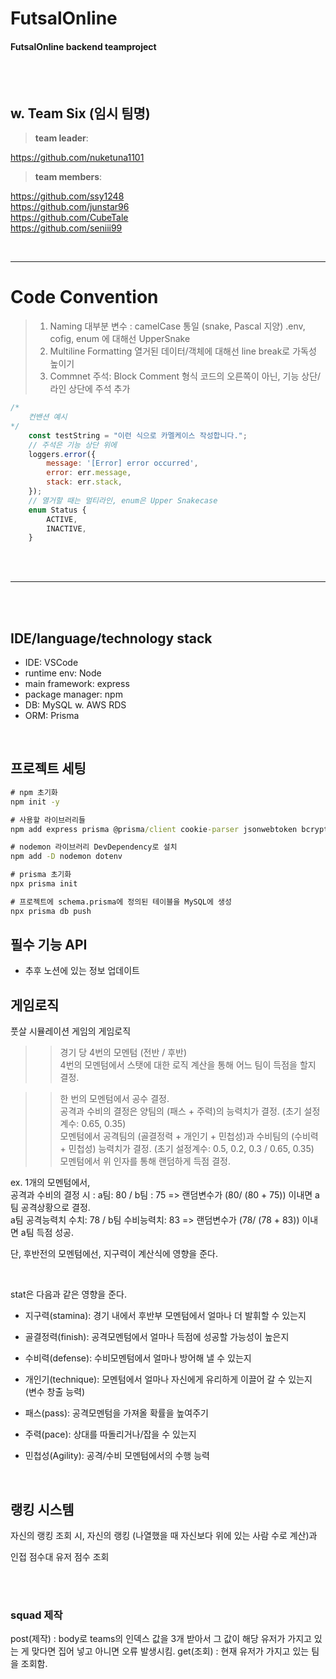 # FutsalOnline

#### FutsalOnline backend teamproject
<br><br>

## w. Team Six (임시 팀명)

> **team leader**: 

https://github.com/nuketuna1101
<br>

> **team members**: 

https://github.com/ssy1248
<br>
https://github.com/junstar96
<br>
https://github.com/CubeTale
<br>
https://github.com/seniii99


<br>

---

# Code Convention

> 1) Naming 
    대부분 변수 : camelCase 통일 (snake, Pascal 지양)
>    .env, cofig, enum 에 대해선 UpperSnake
> 2) Multiline Formatting
    열거된 데이터/객체에 대해선 line break로 가독성 높이기
> 3) Commnet 주석: Block Comment 형식
    코드의 오른쪽이 아닌, 기능 상단/ 라인 상단에 주석 추가

```js
/*
    컨밴션 예시
*/
    const testString = "이런 식으로 카멜케이스 작성합니다.";
    // 주석은 기능 상단 위에
    loggers.error({
        message: '[Error] error occurred',
        error: err.message,
        stack: err.stack,
    });
    // 열거할 때는 멀티라인, enum은 Upper Snakecase
    enum Status {
        ACTIVE,
        INACTIVE,
    }
```

<br><br>

---

<br><br>

## IDE/language/technology stack
- IDE: VSCode
- runtime env: Node
- main framework: express
- package manager: npm
- DB: MySQL w. AWS RDS
- ORM: Prisma

<br>

## 프로젝트 세팅
```cmd
# npm 초기화
npm init -y

# 사용할 라이브러리들
npm add express prisma @prisma/client cookie-parser jsonwebtoken bcrypt winston winston-daily-rotate-file

# nodemon 라이브러리 DevDependency로 설치
npm add -D nodemon dotenv

# prisma 초기화
npx prisma init

# 프로젝트에 schema.prisma에 정의된 테이블을 MySQL에 생성
npx prisma db push

```

## 필수 기능 API

- 추후 노션에 있는 정보 업데이트


## 게임로직

풋살 시뮬레이션 게임의 게임로직

>> 경기 당 4번의 모멘텀 (전반 / 후반) <br>
4번의 모멘텀에서 스탯에 대한 로직 계산을 통해 어느 팀이 득점을 할지 결정.

>> 한 번의 모멘텀에서 공수 결정. <br>
공격과 수비의 결정은 양팀의 (패스 + 주력)의 능력치가 결정. (초기 설정계수: 0.65, 0.35) <br>
모멘텀에서 공격팀의 (골결정력 + 개인기 + 민첩성)과 수비팀의 (수비력 + 민첩성) 능력치가 결정. (초기 설정계수: 0.5, 0.2, 0.3 / 0.65, 0.35)  <br>
모멘텀에서 위 인자를 통해 랜덤하게 득점 결정. <br>

ex. 1개의 모멘텀에서, <br>
공격과 수비의 결정 시 : a팀: 80 / b팀 : 75 => 랜덤변수가 (80/ (80 + 75)) 이내면 a팀 공격상황으로 결정. <br>
a팀 공격능력치 수치: 78 / b팀 수비능력치: 83 => 랜덤변수가 (78/ (78 + 83)) 이내면 a팀 득점 성공. <br>

단, 후반전의 모멘텀에선, 지구력이 계산식에 영향을 준다.

<br>


stat은 다음과 같은 영향을 준다.

- 지구력(stamina): 경기 내에서 후반부 모멘텀에서 얼마나 더 발휘할 수 있는지

- 골결정력(finish): 공격모멘텀에서 얼마나 득점에 성공할 가능성이 높은지

- 수비력(defense): 수비모멘텀에서 얼마나 방어해 낼 수 있는지

- 개인기(technique): 모멘텀에서 얼마나 자신에게 유리하게 이끌어 갈 수 있는지 (변수 창출 능력)

- 패스(pass): 공격모멘텀을 가져올 확률을 높여주기

- 주력(pace): 상대를 따돌리거나/잡을 수 있는지

- 민첩성(Agility): 공격/수비 모멘텀에서의 수행 능력

<br>

## 랭킹 시스템

자신의 랭킹 조회 시, 자신의 랭킹 (나열했을 때 자신보다 위에 있는 사람 수로 계산)과

인접 점수대 유저 점수 조회


<br><br>

### squad 제작

<span>
post(제작) : body로 teams의 인덱스 값을 3개 받아서 그 값이 해당 유저가 가지고 있는 게 맞다면 집어 넣고 아니면 오류 발생시킴.
get(조회) : 현재 유저가 가지고 있는 팀을 조회함.
</span>